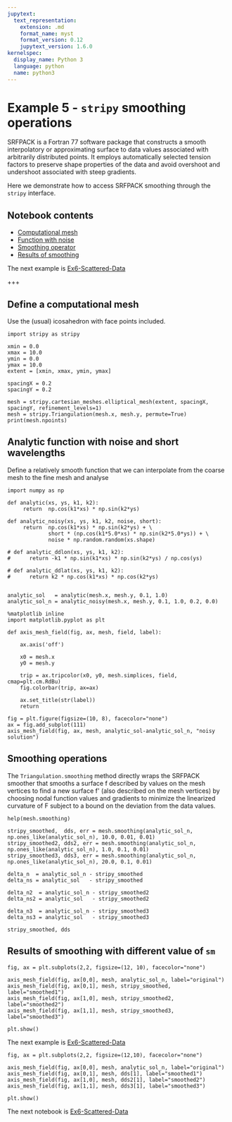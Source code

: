 ```yaml
---
jupytext:
  text_representation:
    extension: .md
    format_name: myst
    format_version: 0.12
    jupytext_version: 1.6.0
kernelspec:
  display_name: Python 3
  language: python
  name: python3
---
```


# Example 5 - `stripy` smoothing operations

SRFPACK is a Fortran 77 software package that constructs a smooth interpolatory or approximating surface to data values associated with arbitrarily distributed points. It employs automatically selected tension factors to preserve shape properties of the data and avoid overshoot and undershoot associated with steep gradients.

Here we demonstrate how to access SRFPACK smoothing through the `stripy` interface.

## Notebook contents

   - [Computational mesh](#Define-a-computational-mesh)
   - [Function with noise](#Analytic-function-with-noise-and-short-wavelengths)
   - [Smoothing operator](#Smoothing-operations)
   - [Results of smoothing](#Results-of-smoothing-with-different-value-of-sm)
   

The next example is [Ex6-Scattered-Data](./Ex6-Scattered-Data.ipynb)

+++

## Define a computational mesh

Use the (usual) icosahedron with face points included. 

```{code-cell} ipython3
import stripy as stripy

xmin = 0.0
xmax = 10.0
ymin = 0.0
ymax = 10.0
extent = [xmin, xmax, ymin, ymax]

spacingX = 0.2
spacingY = 0.2

mesh = stripy.cartesian_meshes.elliptical_mesh(extent, spacingX, spacingY, refinement_levels=1)
mesh = stripy.Triangulation(mesh.x, mesh.y, permute=True)
print(mesh.npoints)
```

## Analytic function with noise and short wavelengths

Define a relatively smooth function that we can interpolate from the coarse mesh to the fine mesh and analyse 

```{code-cell} ipython3
import numpy as np

def analytic(xs, ys, k1, k2):
     return  np.cos(k1*xs) * np.sin(k2*ys) 
    
def analytic_noisy(xs, ys, k1, k2, noise, short):
     return  np.cos(k1*xs) * np.sin(k2*ys) + \
             short * (np.cos(k1*5.0*xs) * np.sin(k2*5.0*ys)) + \
             noise * np.random.random(xs.shape)

# def analytic_ddlon(xs, ys, k1, k2):
#      return -k1 * np.sin(k1*xs) * np.sin(k2*ys) / np.cos(ys)

# def analytic_ddlat(xs, ys, k1, k2):
#      return k2 * np.cos(k1*xs) * np.cos(k2*ys) 


analytic_sol   = analytic(mesh.x, mesh.y, 0.1, 1.0)
analytic_sol_n = analytic_noisy(mesh.x, mesh.y, 0.1, 1.0, 0.2, 0.0)
```

```{code-cell} ipython3
%matplotlib inline
import matplotlib.pyplot as plt

def axis_mesh_field(fig, ax, mesh, field, label):

    ax.axis('off')

    x0 = mesh.x
    y0 = mesh.y
    
    trip = ax.tripcolor(x0, y0, mesh.simplices, field, cmap=plt.cm.RdBu)
    fig.colorbar(trip, ax=ax)
    
    ax.set_title(str(label))
    return

fig = plt.figure(figsize=(10, 8), facecolor="none")
ax = fig.add_subplot(111)
axis_mesh_field(fig, ax, mesh, analytic_sol-analytic_sol_n, "noisy solution")
```

## Smoothing operations 

The `Triangulation.smoothing` method directly wraps the SRFPACK smoother that smooths a surface f described 
by values on the mesh vertices to find a new surface f' (also described on the mesh vertices) by choosing nodal function values and gradients to minimize the linearized curvature of F subject to a bound on the deviation from the data values. 

```{code-cell} ipython3
help(mesh.smoothing)
```

```{code-cell} ipython3
stripy_smoothed,  dds, err = mesh.smoothing(analytic_sol_n, np.ones_like(analytic_sol_n), 10.0, 0.01, 0.01)
stripy_smoothed2, dds2, err = mesh.smoothing(analytic_sol_n, np.ones_like(analytic_sol_n), 1.0, 0.1, 0.01)
stripy_smoothed3, dds3, err = mesh.smoothing(analytic_sol_n, np.ones_like(analytic_sol_n), 20.0, 0.1, 0.01)

delta_n  = analytic_sol_n - stripy_smoothed
delta_ns = analytic_sol   - stripy_smoothed

delta_n2  = analytic_sol_n - stripy_smoothed2
delta_ns2 = analytic_sol   - stripy_smoothed2

delta_n3  = analytic_sol_n - stripy_smoothed3
delta_ns3 = analytic_sol   - stripy_smoothed3
```

```{code-cell} ipython3
stripy_smoothed, dds
```

## Results of smoothing with different value of `sm`

```{code-cell} ipython3
fig, ax = plt.subplots(2,2, figsize=(12, 10), facecolor="none")

axis_mesh_field(fig, ax[0,0], mesh, analytic_sol_n, label="original")
axis_mesh_field(fig, ax[0,1], mesh, stripy_smoothed, label="smoothed1")
axis_mesh_field(fig, ax[1,0], mesh, stripy_smoothed2, label="smoothed2")
axis_mesh_field(fig, ax[1,1], mesh, stripy_smoothed3, label="smoothed3")

plt.show()
```

The next example is [Ex6-Scattered-Data](./Ex6-Scattered-Data.ipynb)

```{code-cell} ipython3
fig, ax = plt.subplots(2,2, figsize=(12,10), facecolor="none")

axis_mesh_field(fig, ax[0,0], mesh, analytic_sol_n, label="original")
axis_mesh_field(fig, ax[0,1], mesh, dds[1], label="smoothed1")
axis_mesh_field(fig, ax[1,0], mesh, dds2[1], label="smoothed2")
axis_mesh_field(fig, ax[1,1], mesh, dds3[1], label="smoothed3")

plt.show()
```

The next notebook is [Ex6-Scattered-Data](./Ex6-Scattered-Data.ipynb)
